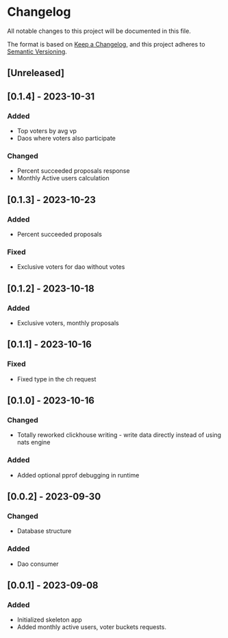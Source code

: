 # Changelog

All notable changes to this project will be documented in this file.

The format is based on [Keep a Changelog](https://keepachangelog.com/en/1.0.0/), and this project adheres
to [Semantic Versioning](https://semver.org/spec/v2.0.0.html).

## [Unreleased]

## [0.1.4] - 2023-10-31

### Added
- Top voters by avg vp
- Daos where voters also participate

### Changed
- Percent succeeded proposals response
- Monthly Active users calculation

## [0.1.3] - 2023-10-23

### Added
- Percent succeeded proposals

### Fixed
- Exclusive voters for dao without votes

## [0.1.2] - 2023-10-18

### Added
- Exclusive voters, monthly proposals

## [0.1.1] - 2023-10-16

### Fixed
- Fixed type in the ch request

## [0.1.0] - 2023-10-16

### Changed
- Totally reworked clickhouse writing - write data directly instead of using nats engine

### Added
- Added optional pprof debugging in runtime

## [0.0.2] - 2023-09-30

### Changed
- Database structure

### Added
- Dao consumer

## [0.0.1] - 2023-09-08

### Added
- Initialized skeleton app 
- Added monthly active users, voter buckets requests.

